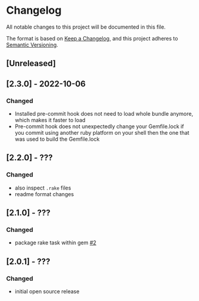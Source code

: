 # Changelog
All notable changes to this project will be documented in this file.

The format is based on [Keep a Changelog](https://keepachangelog.com/en/1.0.0/),
and this project adheres to [Semantic Versioning](https://semver.org/spec/v2.0.0.html).

## [Unreleased]

## [2.3.0] - 2022-10-06
### Changed
- Installed pre-commit hook does not need to load whole bundle anymore, which makes it faster to load
- Pre-commit hook does not unexpectedly change your Gemfile.lock if you commit using another ruby platform on your shell then the one that was used to build the Gemfile.lock

## [2.2.0] - ???
### Changed
- also inspect `.rake` files
- readme format changes

## [2.1.0] - ???
### Changed
- package rake task within gem [#2](https://github.com/runtastic/rubocop_runner/pull/2)

## [2.0.1] - ???
### Changed
- initial open source release
